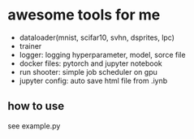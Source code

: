 # awesome tools for me
 
- dataloader(mnist, scifar10, svhn, dsprites, lpc)
- trainer
- logger: logging hyperparameter, model, sorce file
- docker files: pytorch and jupyter notebook
- run shooter: simple job scheduler on gpu
- jupyter config: auto save html file from .iynb

## how to use

see example.py
